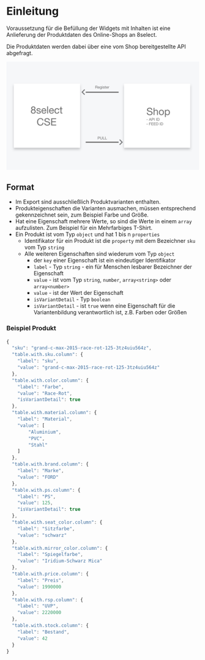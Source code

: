 # Einleitung

Voraussetzung für die Befüllung der Widgets mit Inhalten ist eine Anlieferung der Produktdaten des Online-Shops an 8select.

Die Produktdaten werden dabei über eine vom Shop bereitgestellte API abgefragt.

![](../.gitbook/assets/schema.jpg)

## Format

* Im Export sind ausschließlich Produktvarianten enthalten.
* Produkteigenschaften die Varianten ausmachen, müssen entsprechend gekennzeichnet sein, zum Beispiel Farbe und Größe. 
* Hat eine Eigenschaft mehrere Werte, so sind die Werte in einem `array` aufzulisten. Zum Beispiel für ein Mehrfarbiges T-Shirt.
* Ein Produkt ist vom Typ `object` und hat 1 bis n `properties`
  * Identifikator für ein Produkt ist die `property` mit dem Bezeichner `sku` vom Typ `string` 
  * Alle weiteren Eigenschaften sind wiederum vom Typ `object`
    * der `key` einer Eigenschaft ist ein eindeutiger Identifikator
    * `label` - Typ `string` - ein für Menschen lesbarer Bezeichner der Eigenschaft
    * `value` - ist vom Typ `string`, `number`, `array<string>` oder `array<number>`
    * `value` - ist der Wert der Eigenschaft
    * `isVariantDetail` - Typ `boolean`
    * `isVariantDetail` - ist `true` wenn eine Eigenschaft für die Variantenbildung verantwortlich ist, z.B. Farben oder Größen

### Beispiel Produkt

```javascript
{
  "sku": "grand-c-max-2015-race-rot-125-3tz4uiu564z",
  "table.with.sku.column": {
    "label": "sku",
    "value": "grand-c-max-2015-race-rot-125-3tz4uiu564z"
  },
  "table.with.color.column": {
    "label": "Farbe",
    "value": "Race-Rot",
    "isVariantDetail": true
  },
  "table.with.material.column": {
    "label": "Material",
    "value": [
        "Aluminium",
        "PVC",
        "Stahl"
    ]
  },
  "table.with.brand.column": {
    "label": "Marke",
    "value": "FORD"
  },
  "table.with.ps.column": {
    "label": "PS",
    "value": 125,
    "isVariantDetail": true
  },
  "table.with.seat_color.column": {
    "label": "Sitzfarbe",
    "value": "schwarz"
  },
  "table.with.mirror_color.column": {
    "label": "Spiegelfarbe",
    "value": "Iridium-Schwarz Mica"
  },
  "table.with.price.column": {
    "label": "Preis",
    "value": 1990000
  },
  "table.with.rsp.column": {
    "label": "UVP",
    "value": 2220000
  },
  "table.with.stock.column": {
    "label": "Bestand",
    "value": 42
  }
}
```

